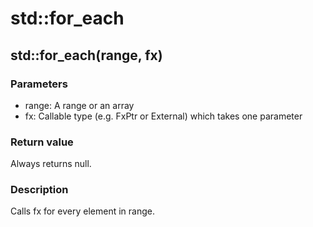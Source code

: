 # std::for_each

## std::for_each(range, fx)

### Parameters
* range: A range or an array
* fx: Callable type (e.g. FxPtr or External) which takes one parameter

### Return value  
Always returns null.  

### Description  
Calls fx for every element in range. 